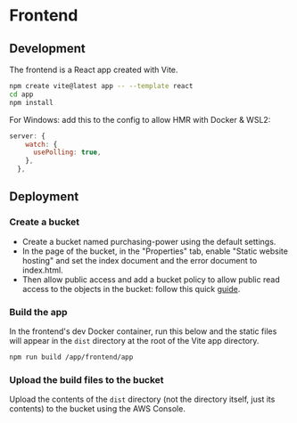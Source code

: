 # Frontend
## Development

The frontend is a React app created with Vite.
```bash
npm create vite@latest app -- --template react
cd app
npm install
```

For Windows: add this to the config to allow HMR with Docker & WSL2:
```js
server: {
    watch: {
      usePolling: true,
    },
  },
```


## Deployment
### Create a bucket

- Create a bucket named purchasing-power using the default settings.
- In the page of the bucket, in the "Properties" tab, enable "Static website hosting" and set the index document and the error document to index.html.
- Then allow public access and add a bucket policy to allow public read access to the objects in the bucket: follow this quick [guide](https://docs.aws.amazon.com/AmazonS3/latest/userguide/WebsiteAccessPermissionsReqd.html#bucket-policy-static-site).


### Build the app

In the frontend's dev Docker container, run this below and the static files will appear in the `dist` directory at the root of the Vite app directory.
```bash
npm run build /app/frontend/app
```


### Upload the build files to the bucket

Upload the contents of the `dist` directory (not the directory itself, just its contents) to the bucket using the AWS Console.


